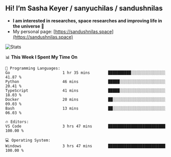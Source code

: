 ## Hi! I’m Sasha Keyer / sanyuchilas / sandushnilas

- **I am interested in researches, space researches and improving life in the universe 🌠**  
- My personal page: [https://sandushnilas.space](https://sandushnilas.space)

![Stats](https://github-readme-stats.vercel.app/api?username=sanyuchilas&show_icons=true&theme=react&hide=issues&count_private=true&layout=compact)

<!--START_SECTION:waka-->
📊 **This Week I Spent My Time On** 

```text
💬 Programming Languages: 
Go                       1 hr 35 mins        ██████████░░░░░░░░░░░░░░░   41.87 % 
Python                   46 mins             █████░░░░░░░░░░░░░░░░░░░░   20.41 % 
TypeScript               41 mins             █████░░░░░░░░░░░░░░░░░░░░   18.03 % 
Docker                   20 mins             ██░░░░░░░░░░░░░░░░░░░░░░░   09.03 % 
Bash                     13 mins             ██░░░░░░░░░░░░░░░░░░░░░░░   06.03 % 

🔥 Editors: 
VS Code                  3 hrs 47 mins       █████████████████████████   100.00 % 

💻 Operating System: 
Windows                  3 hrs 47 mins       █████████████████████████   100.00 % 
```


<!--END_SECTION:waka-->
